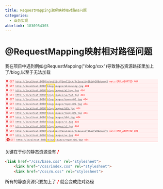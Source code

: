 ```yaml
---
title: RequestMapping注解映射相对路径问题
categories:
  - 业务实现
abbrlink: 1830954303
---
```

# @RequestMapping映射相对路径问题

我在项目中遇到例如@RequestMapping("/blog/xxx")导致静态资源路径里加上了/blog,以至于无法加载

<!--more-->

![1563806454549](@RequestMapping映射相对路径问题/1563806454549.png)

关键在于你的静态资源没有<font color="red"> **/** </font>

```html
<link href="/css/base.css" rel="stylesheet">
    <link href="/css/index.css" rel="stylesheet">
    <link href="/css/m.css" rel="stylesheet">
```

所有的静态资源只要加上了<font color="red"> **/** </font>就会变成绝对路径

